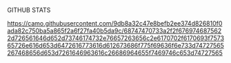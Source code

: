 GITHUB STATS


https://camo.githubusercontent.com/9db8a32c47e8befb2ee374d826810f0ada82c750ba5a865f2a6f27fa40b5da9c/68747470733a2f2f6769746875622d726561646d652d73746174732e76657263656c2e6170702f6170693f757365726e616d653d6472616773616d612673686f775f69636f6e733d74727565267468656d653d7261646963616c26686964655f7469746c653d74727565
